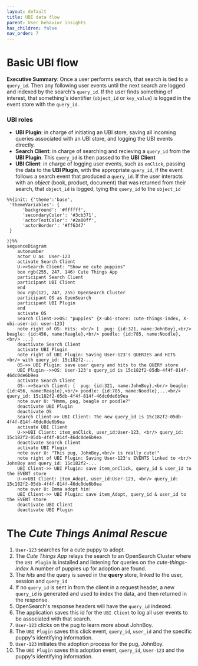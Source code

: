 ```yaml
---
layout: default
title: UBI data flow
parent: User behavior insights
has_children: false
nav_order: 7
---
```


# Basic UBI flow
**Executive Summary**: Once a user performs search, that search is tied to a `query_id`.  Then any following user events until the next search are logged and indexed by the search's `query_id`. If the user finds something of interest, that something's identifier (`object_id` or `key_value`) is logged in the event store with the `query_id`.

### UBI roles
- **UBI Plugin**: in charge of initiating an UBI store, saving all incoming queries associated with an UBI store, and logging the UBI events directly.
- **Search Client**: in charge of searching and recieving a `query_id` from the **UBI Plugin**.  This `query_id` is then passed to the **UBI Client**
- **UBI Client**: in charge of logging user events, such as `onClick`, passing the data to the **UBI Plugin**, with the appropriate `query_id`, if the event follows a search event that produced a `query_id`. 
If the user interacts with an *object* (book, product, document) that was returned from their search, that `object_id` is logged, tying the `query_id` to the `object_id`


```mermaid
%%{init: {'theme':'base',
 'themeVariables': {
      'background': '#ffffff',
      'secondaryColor': '#3cb371',
      'actorTextColor': '#2a00ff',
      'actorBorder': '#ff6347'
 }

}}%%
sequenceDiagram
    autonumber
    actor U as  User-123
    activate Search Client
    U->>Search Client: "Show me cute puppies"
    box rgb(255, 247, 146) Cute Things App
    participant Search Client
    participant UBI Client
    end  
    box rgb(121, 247, 255) OpenSearch Cluster
    participant OS as OpenSearch
    participant UBI Plugin
    end
    activate OS
    Search Client->>OS: "puppies" {X-ubi-store: cute-things-index, X-ubi-user-id: user-123}
    note right of OS: Hits: <br/> [  pug: {id:321, name:JohnBoy},<br/> beagle: {id:456, name:Reagle},<br/> poodle: {id:785, name:Noodle},<br/> ...]
    deactivate Search Client
    activate UBI Plugin
    note right of UBI Plugin: Saving User-123's QUERIES and HITS  <br/> with query_id: 15c182f2-...
    OS->> UBI Plugin: save user query and hits to the QUERY store
    UBI Plugin-->>OS: User-123's query_id is 15c182f2-05db-4f4f-814f-46dc0de6b9ea
    activate Search Client
    OS-->>Search Client: [  pug: {id:321, name:JohnBoy},<br/> beagle: {id:456, name:Reagle},<br/> poodle: {id:785, name:Noodle},...<br/> query_id: 15c182f2-05db-4f4f-814f-46dc0de6b9ea
    note over U: "Hmmm, pug, beagle or poodle?"
    deactivate UBI Plugin
    deactivate OS
    Search Client->> UBI Client: The new query_id is 15c182f2-05db-4f4f-814f-46dc0de6b9ea
    activate UBI Client
    U->>UBI Client: item_onClick, user_id:User-123, <br/> query_id: 15c182f2-05db-4f4f-814f-46dc0de6b9ea
    deactivate Search Client
    activate UBI Plugin
    note over U: "This pug, JohnBoy,<br/> is really cute!"
    note right of UBI Plugin: Saving User-123's EVENTS linked to <br/>  JohnBoy and query_id: 15c182f2-...
    UBI Client->> UBI Plugin: save item_onClick, query_id & user_id to the EVENT store
    U->>UBI Client: item_Adopt, user_id:User-123, <br/> query_id: 15c182f2-05db-4f4f-814f-46dc0de6b9ea
    note over U: Imma adopt him!
    UBI Client->> UBI Plugin: save item_Adopt, query_id & user_id to the EVENT store
    deactivate UBI Client
    deactivate UBI Plugin
```
<!-- vale off -->
# The *Cute Things Animal Rescue*
<!-- vale on -->
1) `User-123` searches for a cute puppy to adopt.
2) The *Cute Things App* relays the search to an OpenSearch Cluster where the `UBI Plugin` is installed and listening for queries on the *cute-things-index*
A number of puppies up for adoption are found.
3) The *hits* and the query is saved in the **query** store, linked to the user, session and `query_id`
4) If no `query_id` is sent in from the client in a request header, a new `query_id` is generated and used to index the data, and then returned in the response.
5) OpenSearch's response headers will have the `query_id` indexed.
6) The application saves this id for the `UBI Client` to log all user events to be associated with that search.
7)  `User-123` clicks on the pug to learn more about JohnBoy.
8) The `UBI Plugin` saves this click event, `query_id`, `user_id` and the specific puppy's identifying information.
9) `User-123` initiates the adoption process for the pug, JohnBoy.
10) The `UBI Plugin` saves this adoption event, `query_id`, `User-123` and the puppy's identifying information.
